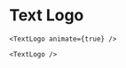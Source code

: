 # Text Logo
<DemoContainer> 
  <TextLogo animate={true} />
</DemoContainer>

```vue
<TextLogo animate={true} />
```

<DemoContainer> 
  <TextLogo />
</DemoContainer>

```vue
<TextLogo />
```


